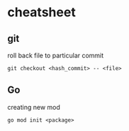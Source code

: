 # cheatsheet
## git
roll back file to particular commit
```
git checkout <hash_commit> -- <file>
```

## Go
creating new mod
```
go mod init <package>
```

